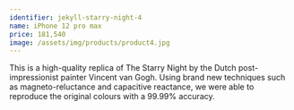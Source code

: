 ```yaml
---
identifier: jekyll-starry-night-4
name: iPhone 12 pro max
price: 181,540
image: /assets/img/products/product4.jpg
---
```


This is a high-quality replica of The Starry Night by the Dutch post-impressionist painter Vincent van Gogh. Using brand new techniques such as magneto-reluctance and capacitive reactance, we were able to reproduce the original colours with a 99.99% accuracy.


